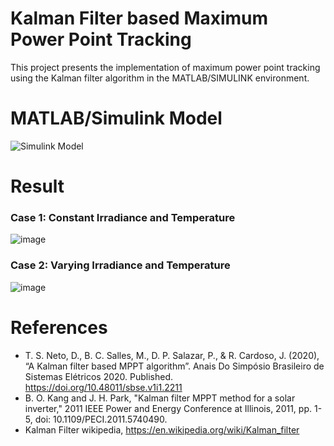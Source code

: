 # Kalman Filter based Maximum Power Point Tracking
This project presents the implementation of maximum power point tracking using the Kalman filter algorithm in the MATLAB/SIMULINK environment.

# MATLAB/Simulink Model
![Simulink Model](https://user-images.githubusercontent.com/59218648/146582158-09bee637-a984-4dcb-a27b-f48be9214f51.png)

# Result
### Case 1: Constant Irradiance and Temperature
![image](https://user-images.githubusercontent.com/59218648/146582506-29a97b02-4ce7-467d-956d-81cd8d4583f8.png)

### Case 2: Varying Irradiance and Temperature
![image](https://user-images.githubusercontent.com/59218648/146582566-6a48f1fc-b6d9-49d6-9be1-32076fbad512.png)

# References
- T. S. Neto, D., B. C. Salles, M., D. P. Salazar, P., & R. Cardoso, J. (2020), “A Kalman filter based MPPT algorithm”. Anais Do Simpósio Brasileiro de Sistemas Elétricos 2020. Published. https://doi.org/10.48011/sbse.v1i1.2211
- B. O. Kang and J. H. Park, "Kalman filter MPPT method for a solar inverter," 2011 IEEE Power and Energy Conference at Illinois, 2011, pp. 1-5, doi: 10.1109/PECI.2011.5740490.
- Kalman Filter wikipedia, https://en.wikipedia.org/wiki/Kalman_filter








